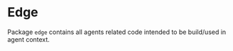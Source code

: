 # Edge

Package `edge` contains all agents related code intended to be build/used
in agent context.

